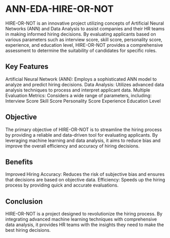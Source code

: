 # ANN-EDA-HIRE-OR-NOT

HIRE-OR-NOT is an innovative project utilizing concepts of Artificial Neural Networks (ANN) and Data Analysis to assist companies and their HR teams in making informed hiring decisions. By evaluating applicants based on various parameters such as interview score, skill score, personality score, experience, and education level, HIRE-OR-NOT provides a comprehensive assessment to determine the suitability of candidates for specific roles.

## Key Features
Artificial Neural Network (ANN): Employs a sophisticated ANN model to analyze and predict hiring decisions.
Data Analysis: Utilizes advanced data analysis techniques to process and interpret applicant data.
Multiple Evaluation Metrics: Considers a wide range of parameters, including:
Interview Score
Skill Score
Personality Score
Experience
Education Level

## Objective
The primary objective of HIRE-OR-NOT is to streamline the hiring process by providing a reliable and data-driven tool for evaluating applicants. By leveraging machine learning and data analysis, it aims to reduce bias and improve the overall efficiency and accuracy of hiring decisions.

## Benefits
Improved Hiring Accuracy: Reduces the risk of subjective bias and ensures that decisions are based on objective data.
Efficiency: Speeds up the hiring process by providing quick and accurate evaluations.

## Conclusion
HIRE-OR-NOT is a project designed to revolutionize the hiring process. By integrating advanced machine learning techniques with comprehensive data analysis, it provides HR teams with the insights they need to make the best hiring decisions.
